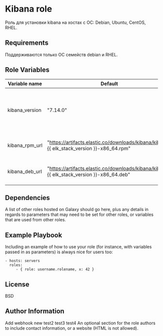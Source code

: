 Kibana role
=========

Роль для установки kibana на хостах с ОС: Debian, Ubuntu, CentOS, RHEL.

Requirements
------------

Поддерживаются только ОС семейств debian и RHEL.

Role Variables
--------------

| Variable name | Default | Description |
|-----------------------|----------|-------------------------|
| kibana_version | "7.14.0" | Параметр, который определяет какой версии kibana будет установлен |
| kibana_rpm_url | "https://artifacts.elastic.co/downloads/kibana/kibana-{{ elk_stack_version }}-x86_64.rpm" | Ссылка на rpm-дистрибутив kibana|
| kibana_deb_url | "https://artifacts.elastic.co/downloads/kibana/kibana-{{ elk_stack_version }}-x86_64.deb" | Ссылка на deb-дистрибутив kibana|

Dependencies
------------

A list of other roles hosted on Galaxy should go here, plus any details in regards to parameters that may need to be set for other roles, or variables that are used from other roles.

Example Playbook
----------------

Including an example of how to use your role (for instance, with variables passed in as parameters) is always nice for users too:

    - hosts: servers
      roles:
         - { role: username.rolename, x: 42 }

License
-------

BSD

Author Information
------------------
Add webhook new
test2
test3
test4
An optional section for the role authors to include contact information, or a website (HTML is not allowed).
